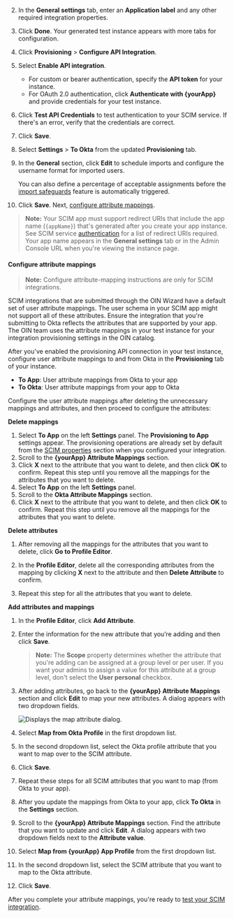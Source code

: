 2. In the **General settings** tab, enter an **Application label** and any other required integration properties.
3. Click **Done**. Your generated test instance appears with more tabs for configuration.
4. Click **Provisioning** > **Configure API Integration**.
5. Select **Enable API integration**.
   * For custom or bearer authentication, specify the **API token** for your instance.
   * For OAuth 2.0 authentication, click **Authenticate with {yourApp}** and provide credentials for your test instance.
1. Click **Test API Credentials** to test authentication to your SCIM service. If there's an error, verify that the credentials are correct.
1. Click **Save**.
1. Select **Settings** > **To Okta** from the updated **Provisioning** tab.
1. In the **General** section, click **Edit** to schedule imports and configure the username format for imported users.

   You can also define a percentage of acceptable assignments before the [import safeguards](https://help.okta.com/okta_help.htm?id=csh-eu-import-safeguard) feature is automatically triggered.

1. Click **Save**. Next, [configure attribute mappings](#configure-attribute-mappings).

> **Note:** Your SCIM app must support redirect URIs that include the app name (`{appName}`) that's generated after you create your app instance. See SCIM service [authentication](/docs/guides/scim-provisioning-integration-prepare/main/#authentication) for a list of redirect URIs required. Your app name appears in the **General settings** tab or in the Admin Console URL when you're viewing the instance page.

#### Configure attribute mappings

> **Note:** Configure attribute-mapping instructions are only for SCIM integrations.

SCIM integrations that are submitted through the OIN Wizard have a default set of user attribute mappings. The user schema in your SCIM app might not support all of these attributes. Ensure the integration that you're submitting to Okta reflects the attributes that are supported by your app. The OIN team uses the attribute mappings in your test instance for your integration provisioning settings in the OIN catalog.

After you've enabled the provisioning API connection in your test instance, configure user attribute mappings to and from Okta in the **Provisioning** tab of your instance.

* **To App**: User attribute mappings from Okta to your app
* **To Okta**: User attribute mappings from your app to Okta

Configure the user attribute mappings after deleting the unnecessary mappings and attributes, and then proceed to configure the attributes:

**Delete mappings**

   1. Select **To App** on the left **Settings** panel.
   The **Provisioning to App** settings appear. The provisioning operations are already set by default from the [SCIM properties](#properties) section when you configured your integration.
   2. Scroll to the **{yourApp} Attribute Mappings** section.
   3. Click **X** next to the attribute that you want to delete, and then click **OK** to confirm.
      Repeat this step until you remove all the mappings for the attributes that you want to delete.
   4. Select **To App** on the left **Settings** panel.
   5. Scroll to the **Okta Attribute Mappings** section.
   6. Click **X** next to the attribute that you want to delete, and then click **OK** to confirm. Repeat this step until you remove all the mappings for the attributes that you want to delete.

**Delete attributes**
   1. After removing all the mappings for the attributes that you want to delete, click **Go to Profile Editor**.

   2. In the **Profile Editor**, delete all the corresponding attributes from the mapping by clicking **X** next to the attribute and then **Delete Attribute** to confirm.

   3. Repeat this step for all the attributes that you want to delete.

**Add attributes and mappings**

   1. In the **Profile Editor**, click **Add Attribute**.
   2. Enter the information for the new attribute that you’re adding and then click **Save**.
      > **Note:** The **Scope** property determines whether the attribute that you're adding can be assigned at a group level or per user. If you want your admins to assign a value for this attribute at a group level, don't select the **User personal** checkbox.

   3. After adding attributes, go back to the **{yourApp} Attribute Mappings** section and click **Edit** to map your new attributes. A dialog appears with two dropdown fields.

      <div class="three-quarter border">

         ![Displays the map attribute dialog.](/img/oin/scim_check-attributes-14.png)

      </div>

   4. Select **Map from Okta Profile** in the first dropdown list.
   5. In the second dropdown list, select the Okta profile attribute that you want to map over to the SCIM attribute.
   6. Click **Save**.
   7. Repeat these steps for all SCIM attributes that you want to map (from Okta to your app).
   8. After you update the mappings from Okta to your app, click **To Okta** in the **Settings** section.
   9. Scroll to the **{yourApp} Attribute Mappings** section. Find the attribute that you want to update and click **Edit**. A dialog appears with two dropdown fields next to the **Attribute value**.
   10. Select **Map from {yourApp} App Profile** from the first dropdown list.
   11. In the second dropdown list, select the SCIM attribute that you want to map to the Okta attribute.
   12. Click **Save**.

After you complete your attribute mappings, you're ready to [test your SCIM integration](#test-your-scim-integration).
